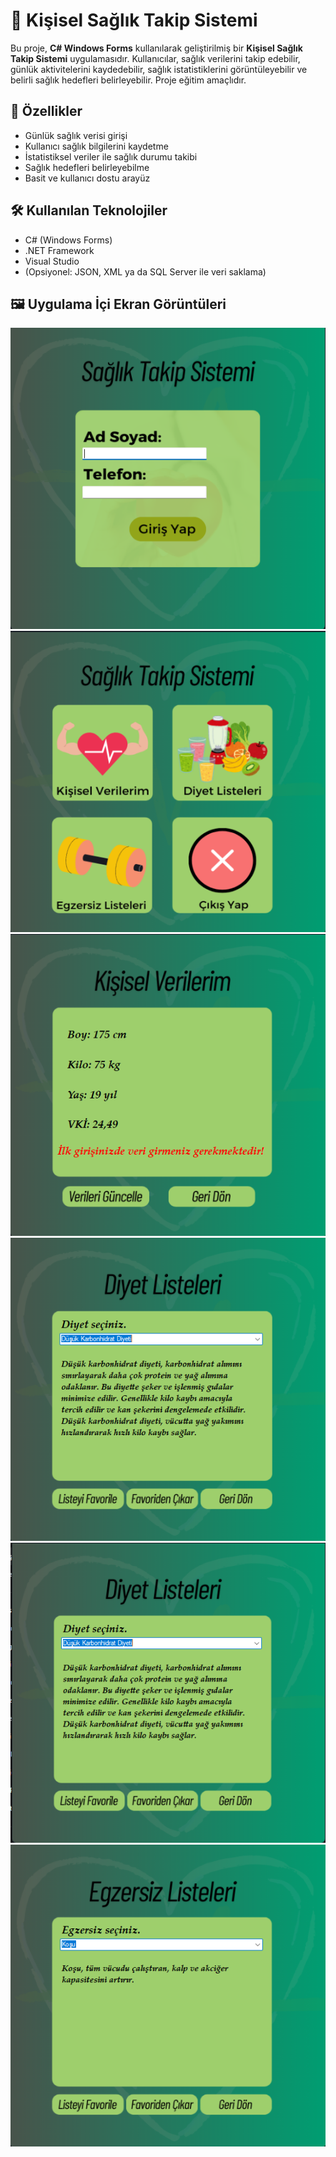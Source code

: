 # 🏥 Kişisel Sağlık Takip Sistemi

Bu proje, **C# Windows Forms** kullanılarak geliştirilmiş bir **Kişisel Sağlık Takip Sistemi** uygulamasıdır. Kullanıcılar, sağlık verilerini takip edebilir, günlük aktivitelerini kaydedebilir, sağlık istatistiklerini görüntüleyebilir ve belirli sağlık hedefleri belirleyebilir. Proje eğitim amaçlıdır.

## 🧩 Özellikler

- Günlük sağlık verisi girişi
- Kullanıcı sağlık bilgilerini kaydetme
- İstatistiksel veriler ile sağlık durumu takibi
- Sağlık hedefleri belirleyebilme
- Basit ve kullanıcı dostu arayüz

## 🛠️ Kullanılan Teknolojiler

- C# (Windows Forms)
- .NET Framework
- Visual Studio
- (Opsiyonel: JSON, XML ya da SQL Server ile veri saklama)

## 🖼️ Uygulama İçi Ekran Görüntüleri

![1](1.png)
![2](2.png)
![3](3.png)
![4](4.png)
![5](5.png)
![6](6.png)
